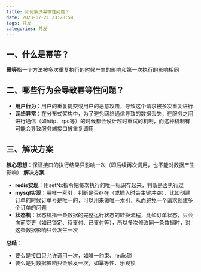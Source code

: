 ```yaml
---
title: 如何解决幂等性问题？
date: 2023-07-21 23:28:58
tags: 并发
categories: 并发
---
```


## 一、什么是幂等？
**幂等**指一个方法被多次重复执行的时候产生的影响和第一次执行的影响相同

## 二、哪些行为会导致幂等性问题？
* **用户行为**：用户的重复提交或用户的恶意攻击，导致这个请求被多次重复进行
* **网络异常**：在分布式架构中，为了避免网络通信导致的数据丢失，在服务之间进行通信（如http、rpc等）的时候都会设计超时重试的机制，而这种机制有可能会导致服务端接口被重复调用

## 三、解决方案
**核心思想**：保证接口的执行结果只影响一次（即后续再次调用，也不能对数据产生影响）
**解决方案**：
* **redis实现**：用setNx指令把每次执行的唯一标识存起来，判断是否执行过
* **mysql实现**：用唯一索引，判断是否存在（或插入时会主键冲突），比如创建订单的时候订单号是唯一的，可以用来做唯一索引，从而避免一个请求创建多个订单的问题
* **状态机**：状态机指一条数据的完整运行状态的转换流程，比如订单状态，只会向前变更（如已锁定、待支付、已支付等），所以多次修改同一条数据时，对这条数据影响只会发生一次

**总结**：
* 要么是接口只允许调用一次，如唯一约束、redis锁
* 要么是对数据影响只会触发一次，如幂等性、乐观锁




